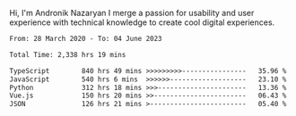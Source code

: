 Hi, I'm Andronik Nazaryan
I merge a passion for usability and user experience with technical knowledge to create cool digital experiences.


<!--START_SECTION:waka-->

```txt
From: 28 March 2020 - To: 04 June 2023

Total Time: 2,338 hrs 19 mins

TypeScript        840 hrs 49 mins >>>>>>>>>----------------   35.96 %
JavaScript        540 hrs 6 mins  >>>>>>-------------------   23.10 %
Python            312 hrs 18 mins >>>----------------------   13.36 %
Vue.js            150 hrs 20 mins >>-----------------------   06.43 %
JSON              126 hrs 21 mins >------------------------   05.40 %
```

<!--END_SECTION:waka-->
